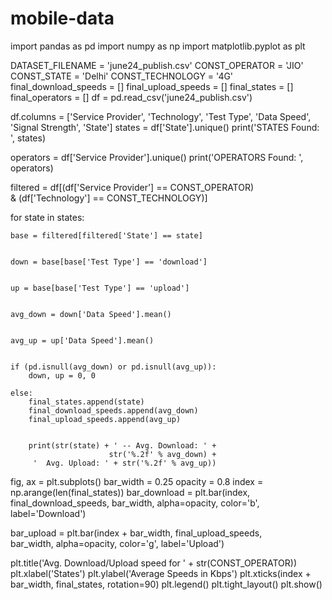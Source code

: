 # mobile-data
import pandas as pd 
import numpy as np 
import matplotlib.pyplot as plt 
  

DATASET_FILENAME = 'june24_publish.csv'
CONST_OPERATOR = 'JIO'
CONST_STATE = 'Delhi'
CONST_TECHNOLOGY = '4G'
final_download_speeds = [] 
final_upload_speeds = [] 
final_states = [] 
final_operators = [] 
df = pd.read_csv('june24_publish.csv') 

df.columns = ['Service Provider', 'Technology', 'Test Type', 
                   'Data Speed', 'Signal Strength', 'State'] 
                   states = df['State'].unique() 
print('STATES Found: ', states) 
  

operators = df['Service Provider'].unique() 
print('OPERATORS Found: ', operators) 

filtered = df[(df['Service Provider'] == CONST_OPERATOR)  
               & (df['Technology'] == CONST_TECHNOLOGY)] 
  

for state in states: 
  
   
    base = filtered[filtered['State'] == state] 
  
   
    down = base[base['Test Type'] == 'download'] 
  

    up = base[base['Test Type'] == 'upload'] 
  
   
    avg_down = down['Data Speed'].mean() 
  
   
    avg_up = up['Data Speed'].mean() 
  

    if (pd.isnull(avg_down) or pd.isnull(avg_up)): 
        down, up = 0, 0
      
    else: 
        final_states.append(state) 
        final_download_speeds.append(avg_down) 
        final_upload_speeds.append(avg_up) 
  

        print(str(state) + ' -- Avg. Download: ' +
                          str('%.2f' % avg_down) + 
         '  Avg. Upload: ' + str('%.2f' % avg_up)) 
         
fig, ax = plt.subplots() 
bar_width = 0.25
opacity = 0.8
index = np.arange(len(final_states)) 
bar_download = plt.bar(index, final_download_speeds, 
                       bar_width, alpha=opacity, 
                       color='b', label='Download') 
  
bar_upload = plt.bar(index + bar_width, final_upload_speeds,  
                        bar_width, alpha=opacity, color='g', 
                                             label='Upload') 
   

plt.title('Avg. Download/Upload speed for '
                     + str(CONST_OPERATOR)) 
plt.xlabel('States') 
plt.ylabel('Average Speeds in Kbps') 
plt.xticks(index + bar_width, final_states, rotation=90) 
plt.legend() 
plt.tight_layout() 
plt.show() 
